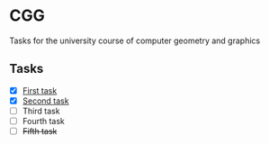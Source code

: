 # CGG
Tasks for the university course of computer geometry and graphics

## Tasks
- [x] [First task](src/firsttask)
- [x] [Second task](src/secondtask)
- [ ] Third task
- [ ] Fourth task
- [ ] ~~Fifth task~~